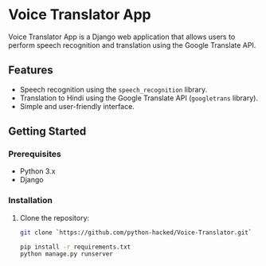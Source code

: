 # Voice Translator App

Voice Translator App is a Django web application that allows users to perform speech recognition and translation using the Google Translate API.

## Features

- Speech recognition using the `speech_recognition` library.
- Translation to Hindi using the Google Translate API (`googletrans` library).
- Simple and user-friendly interface.

## Getting Started

### Prerequisites

- Python 3.x
- Django

### Installation

1. Clone the repository:

   ```bash
   git clone `https://github.com/python-hacked/Voice-Translator.git`

   pip install -r requirements.txt
   python manage.py runserver

